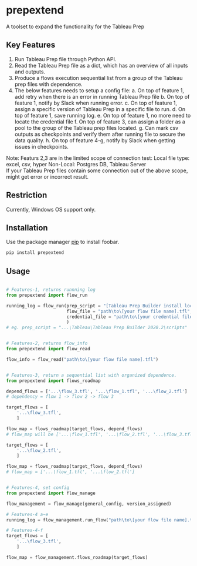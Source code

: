 # prepextend
A toolset to expand the functionality for the Tableau Prep

## Key Features
1. Run Tableau Prep file through Python API.
2. Read the Tableau Prep file as a dict, which has an overview of all inputs and outputs.
3. Produce a flows execution sequential list from a group of the Tableau prep files with dependence.
4. The below features needs to setup a config file:
   a. On top of feature 1, add retry when there is an error in running Tableau Prep file
   b. On top of feature 1, notify by Slack when running error.
   c. On top of feature 1, assign a specific version of Tableau Prep in a specific file to run.
   d. On top of feature 1, save running log.
   e. On top of feature 1, no more need to locate the credential file
   f. On top of feature 3, can assign a folder as a pool to the group of the Tableau prep files located.
   g. Can mark csv outputs as checkpoints and verify them after running file to secure the data quality.
   h. On top of feature 4-g, notify by Slack when getting issues in checkpoints.
	
Note: Featurs 2,3 are in the limited scope of connection test: 
	  Local file type: excel, csv, hyper
	  Non-Local: Postgres DB, Tableau Server  
	  If your Tableau Prep files contain some connection out of the above scope, might get error or incorrect result.

## Restriction
Currently, Windows OS support only.

## Installation

Use the package manager [pip](https://pip.pypa.io/en/stable/) to install foobar.

```bash
pip install prepextend
```

## Usage

```python

# Features-1, returns runnning log 
from prepextend import flow_run

running_log = flow_run(prep_script = "[Tableau Prep Builder install location]\Tableau Prep Builder <version>\scripts",
                       flow_file = "path\to\[your flow file name].tfl", 
                       credential_file = "path\to\[your credential file name].json"
                       )
# eg. prep_script = "...\Tableau\Tableau Prep Builder 2020.2\scripts"


# Features-2, returns flow_info 
from prepextend import flow_read

flow_info = flow_read("path\to\[your flow file name].tfl")


# Features-3, return a sequential list with organized dependence.
from prepextend import flows_roadmap

depend_flows = ['...\flow_3.tfl', '...\flow_1.tfl', '...\flow_2.tfl']
# dependency = flow 1 -> flow 2 -> flow 3

target_flows = [
    '...\flow_3.tfl',
    ]

flow_map = flows_roadmap(target_flows, depend_flows)
# flow_map will be ['...\flow_1.tfl', '...\flow_2.tfl', '...\flow_3.tfl']

target_flows = [
    '...\flow_2.tfl',
    ]

flow_map = flows_roadmap(target_flows, depend_flows)
# flow_map = ['...\flow_1.tfl', '...\flow_2.tfl']


# Features-4, set config
from prepextend import flow_manage

flow_management = flow_manage(general_config, version_assigned)

# Features-4 a~e
running_log = flow_management.run_flow("path\to\[your flow file name].tfl")

# Features-4-f
target_flows = [
    '...\flow_3.tfl',
    ]

flow_map = flow_management.flows_roadmap(target_flows)
```